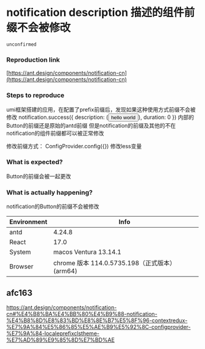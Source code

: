 # notification description 描述的组件前缀不会被修改

`unconfirmed`

### Reproduction link

[https://ant.design/components/notification-cn](https://ant.design/components/notification-cn)

### Steps to reproduce

umi框架搭建的应用，在配置了prefix前缀后，发现如果这种使用方式前缀不会被修改
notification.success({
description: (<Button>hello world</Button>),
duration: 0
})
内部的Button的前缀还是原始的antd前缀
但是notification的前缀及其他的不在notification的组件前缀都可以被正常修改

修改前缀方式：
ConfigProvider.config({})
修改less变量
<ConfigProvider prefix="***"></ConfigProvider>

### What is expected?

Button的前缀会被一起更改

### What is actually happening?

notification的Button的前缀不会被修改

| Environment | Info                                           |
| ----------- | ---------------------------------------------- |
| antd        | 4.24.8                                         |
| React       | 17.0                                           |
| System      | macos Ventura 13.14.1                          |
| Browser     | chrome 版本 114.0.5735.198（正式版本） (arm64) |

<!-- generated by ant-design-issue-helper. DO NOT REMOVE -->

## afc163

https://ant.design/components/notification-cn#%E4%B8%BA%E4%BB%80%E4%B9%88-notification-%E4%B8%8D%E8%83%BD%E8%8E%B7%E5%8F%96-contextredux-%E7%9A%84%E5%86%85%E5%AE%B9%E5%92%8C-configprovider-%E7%9A%84-localeprefixclstheme-%E7%AD%89%E9%85%8D%E7%BD%AE
